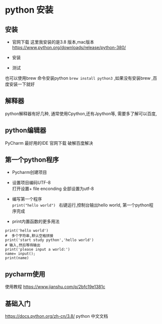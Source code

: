 # python 安装
## 安装

* 官网下载
这里我安装的是3.8 版本,mac版本
https://www.python.org/downloads/release/python-380/
* 安装

* 测试

也可以使用brew 命令安装python  `brew install python3`  ,如果没有安装brew ,百度安装一下就好


## 解释器

python解释器有好几种, 通常使用Cpython,还有Jpython等, 需要多了解可以百度,

## python编辑器

PyCharm 最好用的IDE  官网下载  破解百度解决

## 第一个python程序

* Pycharm创建项目
* 设置项目编码UTF-8   
  打开设置+ file enconding 全部设置为utf-8
* 编写第一个程序   
`print("hello world") `  右键运行,控制台输出hello world, 第一个python程序完成

* print内置函数的更多用法
```
print('hello world')
#  多个字符串,默认空格拼接
print('start study python','hello world')
# 输入,然后等待输出
print('please input a world:')
name= input();
print(name)
```
## pycharm使用
 使用教程  https://www.jianshu.com/p/2bfc19e1381c
## 基础入门
  https://docs.python.org/zh-cn/3.8/ python 中文文档
  

